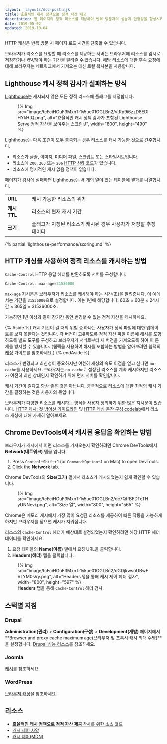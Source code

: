 ```yaml
---
layout: 'layouts/doc-post.njk'
title: 효율적인 캐시 정책으로 정적 자산 제공
description: 웹 페이지의 정적 리소스를 캐싱하여 반복 방문자의 성능과 안정성을 향상시키는 방법을 알아보세요.
date: 2019-05-02
updated: 2019-10-04
---
```


HTTP 캐싱은 반복 방문 시 페이지 로드 시간을 단축할 수 있습니다.

브라우저가 리소스를 요청할 때 리소스를 제공하는 서버는 브라우저에 리소스를 임시로 저장하거나 *캐시*해야 하는 기간을 알려줄 수 있습니다. 해당 리소스에 대한 후속 요청에 대해 브라우저는 네트워크에서 가져오는 대신 로컬 복사본을 사용합니다.

## Lighthouse 캐시 정책 감사가 실패하는 방식

[Lighthouse](https://developers.google.com/web/tools/lighthouse/)는 캐시되지 않은 모든 정적 리소스에 플래그를 지정합니다.

<figure>   {% Img src="image/tcFciHGuF3MxnTr1y5ue01OGLBn2/vtRp9i6zzD8EDlHYkHtQ.png", alt="효율적인 캐시 정책 감사가 포함된 Lighthouse Serve 정적 자산을 보여주는 스크린샷", width="800", height="490" %}</figure>

Lighthouse는 다음 조건이 모두 충족되는 경우 리소스를 캐시 가능한 것으로 간주합니다.

- 리소스가 글꼴, 이미지, 미디어 파일, 스크립트 또는 스타일시트입니다.
- 리소스에 `200`, `203` 또는 `206` [HTTP 상태 코드](https://developer.mozilla.org/docs/Web/HTTP/Status)가 있습니다.
- 리소스에 명시적인 캐시 없음 정책이 없습니다.

페이지가 감사에 실패하면 Lighthouse는 세 개의 열이 있는 테이블에 결과를 나열합니다.

<div class="table-wrapper scrollbar">
  <table>
    <tbody>
      <tr>
        <td><strong>URL</strong></td>
        <td>캐시 가능한 리소스의 위치</td>
      </tr>
      <tr>
        <td><strong>캐시 TTL</strong></td>
        <td>리소스의 현재 캐시 기간</td>
      </tr>
      <tr>
        <td><strong>크기</strong></td>
        <td>플래그가 지정된 리소스가 캐시된 경우 사용자가 저장할 추정 데이터</td>
      </tr>
    </tbody>
  </table>
</div>

{% partial 'lighthouse-performance/scoring.md' %}

## HTTP 캐싱을 사용하여 정적 리소스를 캐시하는 방법

`Cache-Control` HTTP 응답 헤더를 반환하도록 서버를 구성합니다.

```js
Cache-Control: max-age=31536000
```

`max-age` 지시문은 브라우저가 리소스를 캐시해야 하는 시간(초)을 알려줍니다. 이 예에서는 기간을 `31536000`으로 설정합니다. 이는 1년에 해당합니다: 60초 × 60분 × 24시간 × 365일 = 31536000초.

가능하면 1년 이상과 같이 장기간 동안 변경할 수 없는 정적 자산을 캐시하세요.

{% Aside %} 캐시 기간이 길 때의 위험 중 하나는 사용자가 정적 파일에 대한 업데이트를 보지 못한다는 것입니다. 각 버전이 고유하도록 정적 자산 파일 이름에 해시를 포함하도록 빌드 도구를 구성하고 브라우저가 서버로부터 새 버전을 가져오도록 하여 이 문제를 방지할 수 있습니다. (웹팩을 사용하여 해시를 포함하는 방법을 알아보려면 웹팩의 [캐싱](https://webpack.js.org/guides/caching/) 가이드를 참조하세요.) {% endAside %}

리소스가 변경되고 최신성이 중요하지만 여전히 캐싱의 속도 이점을 얻고 싶다면 `no-cache`를 사용하세요. 브라우저는 `no-cache`로 설정된 리소스를 계속 캐시하지만 리소스가 여전히 최신 상태인지 확인하기 위해 먼저 서버를 확인합니다.

캐시 기간이 길다고 항상 좋은 것은 아닙니다. 궁극적으로 리소스에 대한 최적의 캐시 기간을 결정하는 것은 사용자의 몫입니다.

브라우저가 다양한 리소스를 캐시하는 방식을 사용자 정의하기 위한 많은 지시문이 있습니다. [HTTP 캐시: 첫 방어선 가이드라인](https://web.dev/http-cache/) 및 [HTTP 캐싱 동작 구성 codelab](https://web.dev/codelab-http-cache)에서 리소스 캐싱에 대해 자세히 알아보세요.

## Chrome DevTools에서 캐시된 응답을 확인하는 방법

브라우저가 캐시에서 어떤 리소스를 가져오는지 확인하려면 Chrome DevTools에서 **Network(네트워크)** 탭을 엽니다.

[comment]: <> (The following list was a shortcode from web.dev, but it was not translated from English for any language.)
1. Press <code><kbd>Control</kbd>+<kbd>Shift</kbd>+<kbd>J</kbd></code> (or <code><kbd>Command</kbd>+<kbd>Option</kbd>+<kbd>J</kbd></code> on Mac) to open DevTools.
2. Click the **Network** tab.

Chrome DevTools의 **Size(크기)** 열에서 리소스가 캐시되었는지 쉽게 확인할 수 있습니다.

<figure>   {% Img src="image/tcFciHGuF3MxnTr1y5ue01OGLBn2/dc7QffBFDTcTHyUNNevi.png", alt="Size 열", width="800", height="565" %}</figure>

Chrome은 메모리 캐시에서 가장 많이 요청된 리소스를 제공하여 빠른 작동을 가능하게 하지만 브라우저를 닫으면 캐시가 지워집니다.

리소스의 `Cache-Control` 헤더가 예상대로 설정되었는지 확인하려면 해당 HTTP 헤더 데이터를 확인하세요.

1. 요청 테이블의 **Name(이름)** 열에서 요청 URL을 클릭합니다.
2. **Headers(헤더)** 탭을 클릭합니다.

<figure>   {% Img src="image/tcFciHGuF3MxnTr1y5ue01OGLBn2/dGDjkwsoUBwFVLYM0sVy.png", alt="Headers 탭을 통해 캐시 제어 헤더 검사", width="800", height="597" %}   <figcaption>     <b>Headers</b> 탭을 통해 <code>Cache-Control</code> 헤더 검사.   </figcaption></figure>

## 스택별 지침

### Drupal

**Administration(관리)** &gt; **Configuration(구성)** &gt; **Development(개발)** 페이지에서 **Browser and proxy cache maximum age(브라우저 및 프록시 캐시 최대 수명)**을 설정합니다. [Drupal 성능 리소스](https://www.drupal.org/docs/7/managing-site-performance-and-scalability/caching-to-improve-performance/caching-overview#s-drupal-performance-resources)를 참조하세요.

### Joomla

[캐시](https://docs.joomla.org/Cache)를 참조하세요.

### WordPress

[브라우저 캐싱](https://wordpress.org/support/article/optimization/#browser-caching)을 참조하세요.

## 리소스

- [**효율적인 캐시 정책으로 정적 자산 제공** 감사를 위한 소스 코드](https://github.com/GoogleChrome/lighthouse/blob/master/lighthouse-core/audits/byte-efficiency/uses-long-cache-ttl.js)
- [캐시 제어 사양](https://www.w3.org/Protocols/rfc2616/rfc2616-sec14.html#sec14.9)
- [캐시 제어(MDN)](https://developer.mozilla.org/docs/Web/HTTP/Headers/Cache-Control)
